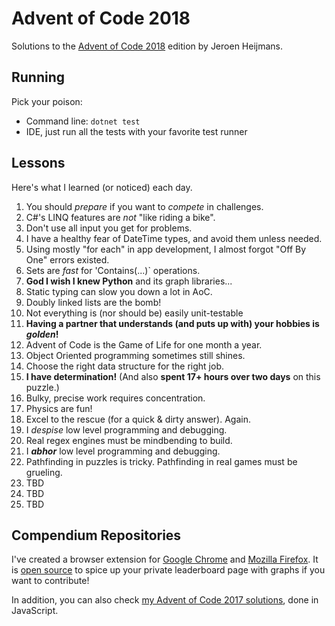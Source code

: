 # Advent of Code 2018

Solutions to the [Advent of Code 2018](https://adventofcode.com/2018) edition by Jeroen Heijmans.

## Running

Pick your poison:

- Command line: `dotnet test`
- IDE, just run all the tests with your favorite test runner

## Lessons

Here's what I learned (or noticed) each day.

1. You should _prepare_ if you want to _compete_ in challenges.
2. C#'s LINQ features are _not_ "like riding a bike".
3. Don't use all input you get for problems.
4. I have a healthy fear of DateTime types, and avoid them unless needed.
5. Using mostly "for each" in app development, I almost forgot "Off By One" errors existed.
6. Sets are *fast* for 'Contains(...)` operations.
7. **God I wish I knew Python** and its graph libraries...
8. Static typing can slow you down a lot in AoC.
9. Doubly linked lists are the bomb!
10. Not everything is (nor should be) easily unit-testable
11. **Having a partner that understands (and puts up with) your hobbies is _golden_!**
12. Advent of Code is the Game of Life for one month a year.
13. Object Oriented programming sometimes still shines.
14. Choose the right data structure for the right job.
15. **I have determination!** (And also **spent 17+ hours over two days** on this puzzle.)
16. Bulky, precise work requires concentration.
17. Physics are fun!
18. Excel to the rescue (for a quick & dirty answer). Again.
19. I _despise_ low level programming and debugging.
20. Real regex engines must be mindbending to build. 
21. I ***abhor*** low level programming and debugging.
22. Pathfinding in puzzles is tricky. Pathfinding in real games must be grueling.
23. TBD
24. TBD
25. TBD

## Compendium Repositories

I've created a browser extension for [Google Chrome](https://chrome.google.com/webstore/detail/ipbomkmbokofodhhjpipflmdplipblbe) and [Mozilla Firefox](https://addons.mozilla.org/en-US/firefox/addon/advent-of-code-charts/).
It is [open source](https://github.com/jeroenheijmans/advent-of-code-charts)  to spice up your private leaderboard page with graphs if you want to contribute!

In addition, you can also check [my Advent of Code 2017 solutions](https://github.com/jeroenheijmans/advent-of-code-2017), done in JavaScript.